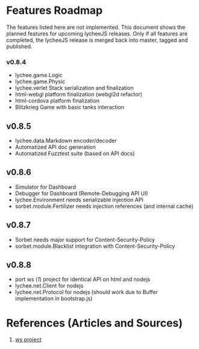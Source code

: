 
# Features Roadmap

The features listed here are not implemented.
This document shows the planned features for upcoming lycheeJS releases.
Only if all features are completed, the lycheeJS release is merged
back into master, tagged and published.


### v0.8.4

- lychee.game.Logic
- lychee.game.Physic
- lychee.verlet Stack serialization and finalization
- html-webgl platform finalization (webgl2d refactor)
- html-cordova platform finalization
- Blitzkrieg Game with basic tanks interaction

## v0.8.5

- lychee.data.Markdown encoder/decoder
- Automatized API doc generation
- Automatized Fuzztest suite (based on API docs)

## v0.8.6

- Simulator for Dashboard
- Debugger for Dashboard (Remote-Debugging API UI)
- lychee.Environment needs serializable injection API
- sorbet.module.Fertilizer needs injection references (and internal cache)

## v0.8.7

- Sorbet needs major support for Content-Security-Policy
- sorbet.module.Blacklist integration with Content-Security-Policy

## v0.8.8

- port ws (*1*) project for identical API on html and nodejs
- lychee.net.Client for nodejs
- lychee.net.Protocol for nodejs (should work due to Buffer implementation in bootstrap.js)


# References (Articles and Sources)

1. [ws project](https://github.com/einaros/ws)

